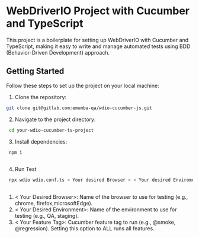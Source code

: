 # WebDriverIO Project with Cucumber and TypeScript

This project is a boilerplate for setting up WebDriverIO with Cucumber and TypeScript, making it easy to write and manage automated tests using BDD (Behavior-Driven Development) approach.

## Getting Started

Follow these steps to set up the project on your local machine:

1. Clone the repository:

```bash
git clone git@gitlab.com:emumba-qa/wdio-cucumber-js.git

```
2. Navigate to the project directory:
```bash
 cd your-wdio-cucumber-ts-project
```

3. Install dependencies:

```bash
 npm i 
  
```
4. Run Test 

```bash
 npx wdio wdio.conf.ts < Your desired Browser > < Your desired Enviroment > < Your feature file tag >
  
```
1. < Your Desired Browser>:
Name of the browser to use for testing (e.g., chrome, firefox,microsoftEdge).
2. < Your Desired Environment>: 
Name of the environment to use for testing (e.g., QA, staging).
3. < Your Feature Tag>: 
Cucumber feature tag to run (e.g., @smoke, @regression). Setting this option to ALL runs all features.